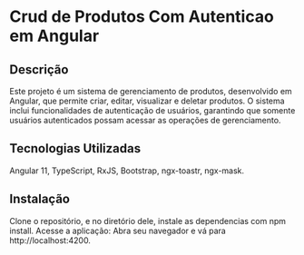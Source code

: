 # Crud de Produtos Com Autenticao em Angular


## Descrição
Este projeto é um sistema de gerenciamento de produtos, desenvolvido em Angular, que permite criar, editar, visualizar e deletar produtos. O sistema inclui funcionalidades de autenticação de usuários, garantindo que somente usuários autenticados possam acessar as operações de gerenciamento.

## Tecnologias Utilizadas
Angular 11,
TypeScript,
RxJS,
Bootstrap,
ngx-toastr,
ngx-mask.

## Instalação

Clone o repositório, e no diretório dele, instale as dependencias com npm install.
Acesse a aplicação: Abra seu navegador e vá para http://localhost:4200.
